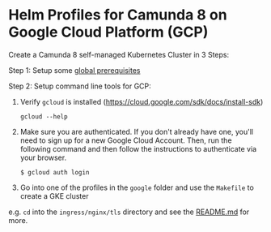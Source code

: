 # Helm Profiles for Camunda 8 on Google Cloud Platform (GCP)

Create a Camunda 8 self-managed Kubernetes Cluster in 3 Steps:

Step 1: Setup some [global prerequisites](../README.md#prerequisites)

Step 2: Setup command line tools for GCP:

1. Verify `gcloud` is installed (https://cloud.google.com/sdk/docs/install-sdk)

       gcloud --help

2. Make sure you are authenticated. If you don't already have one, you'll need to sign up for a new Google Cloud Account. Then, run the following command and then follow the instructions to authenticate via your browser.

       $ gcloud auth login

3. Go into one of the profiles in the `google` folder and use the `Makefile` to create a GKE cluster

e.g. `cd` into the `ingress/nginx/tls` directory and see the [README.md](./ingress/nginx/tls/README.md) for more.
